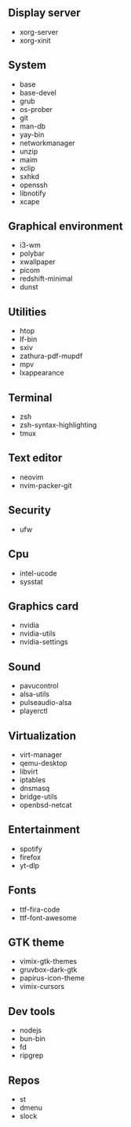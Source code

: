 ## Display server

- xorg-server
- xorg-xinit

## System

- base
- base-devel
- grub
- os-prober
- git
- man-db
- yay-bin
- networkmanager
- unzip
- maim
- xclip
- sxhkd
- openssh
- libnotify
- xcape

## Graphical environment

- i3-wm
- polybar
- xwallpaper
- picom
- redshift-minimal
- dunst

## Utilities

- htop
- lf-bin
- sxiv
- zathura-pdf-mupdf
- mpv
- lxappearance

## Terminal

- zsh
- zsh-syntax-highlighting
- tmux

## Text editor

- neovim
- nvim-packer-git

## Security

- ufw

## Cpu

- intel-ucode
- sysstat

## Graphics card

- nvidia
- nvidia-utils
- nvidia-settings

## Sound

- pavucontrol
- alsa-utils
- pulseaudio-alsa
- playerctl

## Virtualization

- virt-manager
- qemu-desktop
- libvirt
- iptables
- dnsmasq
- bridge-utils
- openbsd-netcat

## Entertainment

- spotify
- firefox
- yt-dlp

## Fonts

- ttf-fira-code
- ttf-font-awesome

## GTK theme

- vimix-gtk-themes
- gruvbox-dark-gtk
- papirus-icon-theme
- vimix-cursors

## Dev tools

- nodejs
- bun-bin
- fd
- ripgrep

## Repos

- st
- dmenu
- slock
